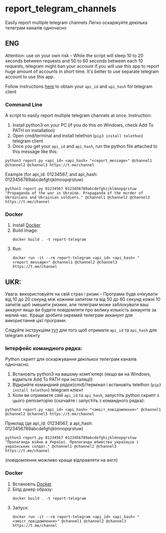 # report_telegram_channels
Easily report multiple telegram channels
Легко оскаржуйте декілька телеграм каналів одночасно

## ENG
Attention: use on your own risk - While the script will sleep 10 to 20 seconds between requests and 50 to 60 seconds between each 10 requests, telegram might ban your account if you will use this app to report huge amount of accounts in short time.
It's better to use separate telegram account to use this app.

Follow instructions [here](https://core.telegram.org/api/obtaining_api_id) 
to obtain your `api_id` and `api_hash` for telegram client

### Command Line
A script to easily report multiple telegram channels at once. Instruction:

1. Install python3 on your PC (if you do this on Windows, check Add To PATH on installation)
2. Open cmd/terminal and install telethon (`pip3 install telethon`) telegram client
3. Once you get your `api_id` and `api_hash`, run the python file attached to this message like this:
```shell
python3 report.py <api_id> <api_hash> "<report_message>" @channel1 @channel2 @channel3 https://t.me/channel
```

Example (for api_id: 01234567, and api_hash: 0123456789abcdefghijklmnopqrstuw)
```shell
python3 report.py 01234567 0123456789abcdefghijklmnopqrstuw "Propaganda of the war in Ukraine. Propaganda of the murder of Ukrainians and Ukrainian soldiers." @channel1 @channel2 @channel3 https://t.me/channel
```

### Docker

1. Install [Docker](https://www.docker.com/)
2. Build image: 
    ```shell
    docker build . -t report-telegram
    ```
3. Run:
    ```shell
    docker run -it --rm report-telegram <api_id> <api_hash> "<report_message>" @channel1 @channel2 @channel3 https://t.me/channel
    ```

## UKR:

Увага: використовуйте на свій страх і ризик - Програма буде очікувати від 10 до 20 секунд між кожним запитом та від 50 до 60 секунд кожні 10 запитів щоб змешити ризики, але телеграм може заблокувати ваш аккаунт якщо ви будете повідомляти про велику кількість аккаунтів за малий час.
Краще зробити окремий телеграм акканунт для використання цієї програми.

Слідуйте інструкціям [тут](https://core.telegram.org/api/obtaining_api_id)
для того щоб отримати `api_id` та `api_hash` для telegram клієнту

### Інтерфейс командного рядка:
Python скрипт для оскаржування декількох телеграм каналів одночасно.

1. Встановіть python3 на вашому комп'ютері (якщо ви на Windows, відмітьте Add To PATH при інсталяції)
2. Відкрийте командний рядок(cmd)/термінал і встановіть telethon (`pip3 install telethon`) telegram клієнт
3. Коли ви отримаєте свій `api_id` та `api_hash`, запустіть python скрипт з цього репозиторію (скачайте і запустіть з командного рядка):
```shell
python3 report.py <api_id> <api_hash> "<зміст_повідомлення>" @channel1 @channel2 @channel3 https://t.me/channel
```
Приклад (де api_id: 01234567, а api_hash: 0123456789abcdefghijklmnopqrstuw)
```shell
python3 report.py 01234567 0123456789abcdefghijklmnopqrstuw "Пропаганда війни в Україні. Пропаганда вбивства українців і українських солдат." @channel1 @channel2 @channel3 https://t.me/channel
```
(повідомлення можливо краще відправляти на англ)

### Docker

1. Встановіть [Docker](https://www.docker.com/)
2. Білд докер образу:
    ```shell
    docker build . -t report-telegram
    ```
3. Запуск:
    ```shell
    docker run -it --rm report-telegram <api_id> <api_hash> "<зміст_повідомлення>" @channel1 @channel2 @channel3 https://t.me/channel
    ```
